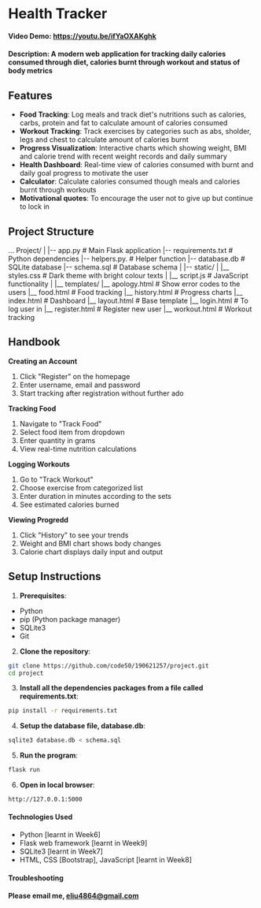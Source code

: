 # Health Tracker
#### Video Demo: https://youtu.be/ifYaOXAKghk
#### Description: A modern web application for tracking daily calories consumed through diet, calories burnt through workout and status of body metrics

## Features

- **Food Tracking**: Log meals and track diet's nutritions such as calories, carbs, protein and fat to calculate amount of calories consumed
- **Workout Tracking**: Track exercises by categories such as abs, sholder, legs and chest to calculate amount of calories burnt
- **Progress Visualization**: Interactive charts which showing weight, BMI and calorie trend with recent weight records and daily summary
- **Health Dashboard**: Real-time view of calories consumed with burnt and daily goal progress to motivate the user
- **Calculator**: Calculate calories consumed though meals and calories burnt through workouts
- **Motivational quotes**: To encourage the user not to give up but continue to lock in

## Project Structure

...
Project/
|
|-- app.py                  # Main Flask application
|-- requirements.txt        # Python dependencies
|-- helpers.py.             # Helper function
|-- database.db				# SQLite database
|-- schema.sql				# Database schema
|
|-- static/
|   |__ styles.css			# Dark theme with bright colour texts
|	|__ script.js			# JavaScript functionality
|
|__ templates/
	|__ apology.html		# Show error codes to the users
	|__ food.html			# Food tracking
	|__ history.html		# Progress charts
	|__ index.html			# Dashboard
	|__ layout.html			# Base template
	|__ login.html			# To log user in
	|__ register.html		# Register new user
	|__ workout.html		# Workout tracking


## Handbook
**Creating an Account**
1. Click "Register" on the homepage
2. Enter username, email and password
3. Start tracking after registration without further ado

**Tracking Food**
1. Navigate to "Track Food"
2. Select food item from dropdown
3. Enter quantity in grams
4. View real-time nutrition calculations

**Logging Workouts**
1. Go to "Track Workout"
2. Choose exercise from categorized list
3. Enter duration in minutes according to the sets
4. See estimated calories burned

**Viewing Progredd**
1. Click "History" to see your trends
2. Weight and BMI chart shows body changes
3. Calorie chart displays daily input and output



## Setup Instructions

1. **Prerequisites**:
- Python
- pip (Python package manager)
- SQLite3
- Git

2. **Clone the repository**:
```bash
git clone https://github.com/code50/190621257/project.git
cd project
```
3. **Install all the dependencies packages from a file called requirements.txt**:
```bash
pip install -r requirements.txt
```
4. **Setup the database file, database.db**:
```bash
sqlite3 database.db < schema.sql
```
5. **Run the program**:
```bash
flask run
```
6. **Open in local browser**:
```bash
http://127.0.0.1:5000
```



#### Technologies Used
- Python [learnt in Week6]
- Flask web framework [learnt in Week9]
- SQLite3 [learnt in Week7]
- HTML, CSS [Bootstrap], JavaScript [learnt in Week8]

#### Troubleshooting
#### Please email me, eliu4864@gmail.com

